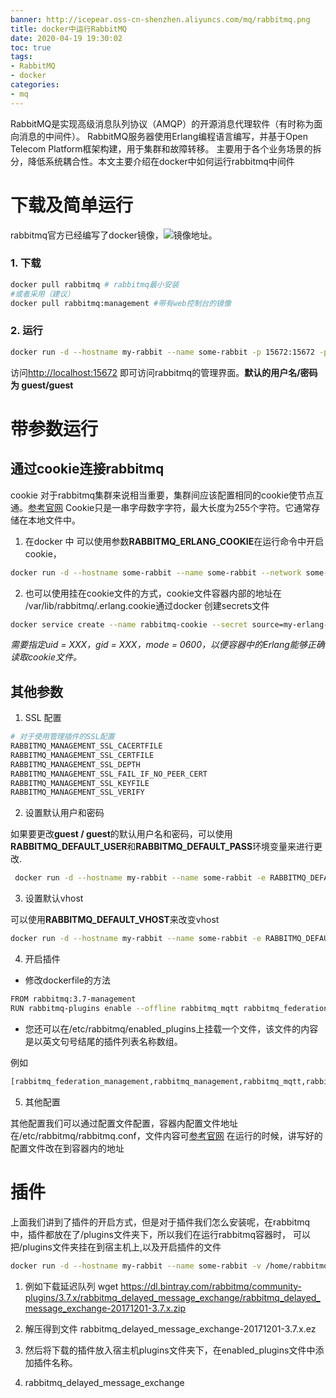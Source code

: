 ```yaml
---
banner: http://icepear.oss-cn-shenzhen.aliyuncs.com/mq/rabbitmq.png
title: docker中运行RabbitMQ 
date: 2020-04-19 19:30:02
toc: true
tags: 
- RabbitMQ
- docker
categories:
- mq
---
```

RabbitMQ是实现高级消息队列协议（AMQP）的开源消息代理软件（有时称为面向消息的中间件）。
RabbitMQ服务器使用Erlang编程语言编写，并基于Open Telecom Platform框架构建，用于集群和故障转移。
主要用于各个业务场景的拆分，降低系统耦合性。本文主要介绍在docker中如何运行rabbitmq中间件
<!--more-->

# 下载及简单运行

rabbitmq官方已经编写了docker镜像，![镜像地址](https://hub.docker.com/_/rabbitmq?tab=description)。

### 1. 下载

```bash
docker pull rabbitmq # rabbitmq最小安装
#或者采用（建议）
docker pull rabbitmq:management #带有web控制台的镜像
```

### 2. 运行

```bash
docker run -d --hostname my-rabbit --name some-rabbit -p 15672:15672 -p 5672:5672 rabbitmq:management
```

访问[http://localhost:15672](http://localhost:15672) 即可访问rabbitmq的管理界面。**默认的用户名/密码为 guest/guest**

# 带参数运行

## 通过cookie连接rabbitmq

cookie 对于rabbitmq集群来说相当重要，集群间应该配置相同的cookie使节点互通。[参考官网](https://www.rabbitmq.com/clustering.html#erlang-cookie)
Cookie只是一串字母数字字符，最大长度为255个字符。它通常存储在本地文件中。

1. 在docker 中 可以使用参数**RABBITMQ_ERLANG_COOKIE**在运行命令中开启cookie，

```bash
docker run -d --hostname some-rabbit --name some-rabbit --network some-network -e RABBITMQ_ERLANG_COOKIE='secret cookie here' rabbitmq:3
```

2. 也可以使用挂在cookie文件的方式，cookie文件容器内部的地址在 /var/lib/rabbitmq/.erlang.cookie通过docker 创建secrets文件

```bash
docker service create --name rabbitmq-cookie --secret source=my-erlang-cookie,target=/var/lib/rabbitmq/.erlang.cookie,uid=1001,gid=1001,mode=0600 rabbitmq
```

*需要指定uid = XXX，gid = XXX，mode = 0600，以便容器中的Erlang能够正确读取cookie文件。*

## 其他参数

1. SSL 配置

```bash
# 对于使用管理插件的SSL配置
RABBITMQ_MANAGEMENT_SSL_CACERTFILE
RABBITMQ_MANAGEMENT_SSL_CERTFILE
RABBITMQ_MANAGEMENT_SSL_DEPTH
RABBITMQ_MANAGEMENT_SSL_FAIL_IF_NO_PEER_CERT
RABBITMQ_MANAGEMENT_SSL_KEYFILE
RABBITMQ_MANAGEMENT_SSL_VERIFY
```

2. 设置默认用户和密码

如果要更改**guest / guest**的默认用户名和密码，可以使用**RABBITMQ_DEFAULT_USER**和**RABBITMQ_DEFAULT_PASS**环境变量来进行更改.

```bash
 docker run -d --hostname my-rabbit --name some-rabbit -e RABBITMQ_DEFAULT_USER=user -e RABBITMQ_DEFAULT_PASS=password rabbitmq:3-management
```

3. 设置默认vhost

可以使用**RABBITMQ_DEFAULT_VHOST**来改变vhost

```bash
docker run -d --hostname my-rabbit --name some-rabbit -e RABBITMQ_DEFAULT_VHOST=my_vhost rabbitmq:3-management
```

4. 开启插件

- 修改dockerfile的方法

```bash
FROM rabbitmq:3.7-management
RUN rabbitmq-plugins enable --offline rabbitmq_mqtt rabbitmq_federation_management rabbitmq_stomp
```

- 您还可以在/etc/rabbitmq/enabled_plugins上挂载一个文件，该文件的内容是以英文句号结尾的插件列表名称数组。

例如

```bash
[rabbitmq_federation_management,rabbitmq_management,rabbitmq_mqtt,rabbitmq_stomp].
```

5. 其他配置

其他配置我们可以通过配置文件配置，容器内配置文件地址在/etc/rabbitmq/rabbitmq.conf，文件内容可[参考官网](https://www.rabbitmq.com/configure.html#configuration-files)
在运行的时候，讲写好的配置文件改在到容器内的地址

# 插件

上面我们讲到了插件的开启方式，但是对于插件我们怎么安装呢，在rabbitmq中，插件都放在了/plugins文件夹下，所以我们在运行rabbitmq容器时，
可以把/plugins文件夹挂在到宿主机上,以及开启插件的文件

```bash
docker run -d --hostname my-rabbit --name some-rabbit -v /home/rabbitmq/plugins:/plugins -v /home/rabbitmq/enabled_plugins:/etc/rabbitmq/enabled_plugins rabbitmq:3-management
```

1. 例如下载延迟队列 wget  https://dl.bintray.com/rabbitmq/community-plugins/3.7.x/rabbitmq_delayed_message_exchange/rabbitmq_delayed_message_exchange-20171201-3.7.x.zip

2. 解压得到文件 rabbitmq_delayed_message_exchange-20171201-3.7.x.ez

3. 然后将下载的插件放入宿主机plugins文件夹下，在enabled_plugins文件中添加插件名称。

4. rabbitmq_delayed_message_exchange